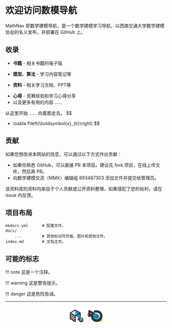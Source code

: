 # 欢迎访问数模导航

MathNav 即数学建模导航，是一个数学建模学习导航，以西南交通大学数学建模协会的名义发布，并部署在 GitHub 上。

## 收录

- **书籍** - 相关书籍的电子版

- **模型、算法** - 学习内容笔记等
- **资料** - 相关学习文档、PPT等

* **心得** - 竞赛经验和学习心得分享
* 以及更多有用的内容 ......

从这里开始 ...... 向着那走去。
$$
- \nabla f\left(\boldsymbol{x}_{k}\right)
$$

## 贡献

如果您想改进本网站的信息，可以通过以下方式作出贡献：

- 如果你熟悉 GitHub，可以直接 PR 本项目。建议先 fork 项目，在线上传文件，然后再 PR。
- 向数学建模交流（MMX）编辑组 893487303 添加文件并提交给管理员。

该资料库的资料均来自于个人贡献或公开资料整理，如果侵犯了您的权利，请在 issue 内反馈。

## 项目布局

	mkdocs.yml 		# 配置文件。
	docs/
		...     	# 其他标记符页面、图片和其他文件。
	index.md 		# 文档主页。

## 可能的标志

!!! note
    这是一个注释。
    
!!! warning
    这是警告提示。
    
!!! danger
    这是危险告诫。

---

<div style="text-align: center;">
  <img src="img/favition.png" style="display: inline-block; zoom: 25%;" />
  <img src="img/logo.png" style="display: inline-block; zoom: 7%;" />
</div>
